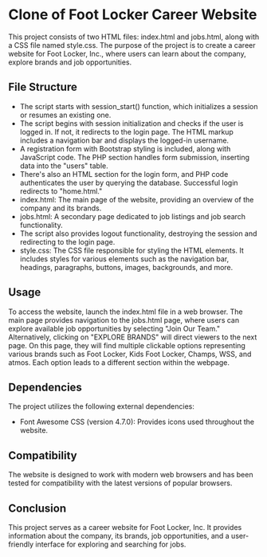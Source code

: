 # Clone of Foot Locker Career Website
This project consists of two HTML files: index.html and jobs.html, along with a CSS file named style.css. The purpose of the project is to create a career website for Foot Locker, Inc., where users can learn about the company, explore brands and job opportunities.

## File Structure
 - The script starts with session_start() function, which initializes a session or resumes an existing one.
 - The script begins with session initialization and checks if the user is logged in. If not, it redirects to the login page. The HTML markup includes a navigation bar and displays the logged-in username.
 - A registration form with Bootstrap styling is included, along with JavaScript code. The PHP section handles form submission, inserting data into the "users" table.
 - There's also an HTML section for the login form, and PHP code authenticates the user by querying the database. Successful login redirects to "home.html." 
- index.html: The main page of the website, providing an overview of the company and its brands.
- jobs.html: A secondary page dedicated to job listings and job search functionality.
- The script also provides logout functionality, destroying the session and redirecting to the login page.
- style.css: The
 CSS file responsible for styling the HTML elements. It includes styles for various elements such as the navigation bar, headings, paragraphs, buttons, images, backgrounds, and more.

## Usage
To access the website, launch the index.html file in a web browser. The main page provides navigation to the jobs.html page, where users can explore available job opportunities by selecting "Join Our Team." Alternatively, clicking on "EXPLORE BRANDS" will direct viewers to the next page. On this page, they will find multiple clickable options representing various brands such as Foot Locker, Kids Foot Locker, Champs, WSS, and atmos. Each option leads to a different section within the webpage.
## Dependencies
The project utilizes the following external dependencies:
- Font Awesome CSS (version 4.7.0): Provides icons used throughout the website.

## Compatibility
The website is designed to work with modern web browsers and has been tested for compatibility with the latest versions of popular browsers.

## Conclusion
This project serves as a career website for Foot Locker, Inc. It provides information about the company, its brands, job opportunities, and a user-friendly interface for exploring and searching for jobs.

